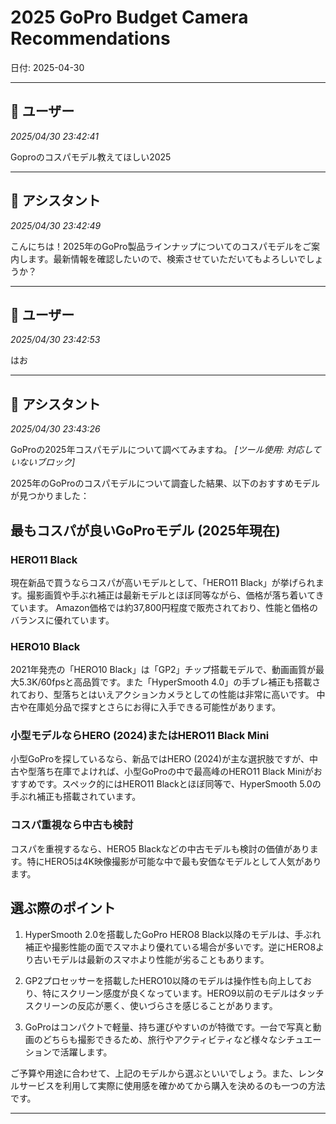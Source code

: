 # 2025 GoPro Budget Camera Recommendations

日付: 2025-04-30

---

## 👤 ユーザー
*2025/04/30 23:42:41*

Goproのコスパモデル教えてほしい2025

---

## 🤖 アシスタント
*2025/04/30 23:42:49*

こんにちは！2025年のGoPro製品ラインナップについてのコスパモデルをご案内します。最新情報を確認したいので、検索させていただいてもよろしいでしょうか？

---

## 👤 ユーザー
*2025/04/30 23:42:53*

はお

---

## 🤖 アシスタント
*2025/04/30 23:43:26*

GoProの2025年コスパモデルについて調べてみますね。
*[ツール使用: 対応していないブロック]*



2025年のGoProのコスパモデルについて調査した結果、以下のおすすめモデルが見つかりました：

## 最もコスパが良いGoProモデル (2025年現在)

### HERO11 Black
現在新品で買うならコスパが高いモデルとして、「HERO11 Black」が挙げられます。撮影画質や手ぶれ補正は最新モデルとほぼ同等ながら、価格が落ち着いてきています。 Amazon価格では約37,800円程度で販売されており、性能と価格のバランスに優れています。

### HERO10 Black
2021年発売の「HERO10 Black」は「GP2」チップ搭載モデルで、動画画質が最大5.3K/60fpsと高品質です。また「HyperSmooth 4.0」の手ブレ補正も搭載されており、型落ちとはいえアクションカメラとしての性能は非常に高いです。 中古や在庫処分品で探すとさらにお得に入手できる可能性があります。

### 小型モデルならHERO (2024)またはHERO11 Black Mini
小型GoProを探しているなら、新品ではHERO (2024)が主な選択肢ですが、中古や型落ち在庫でよければ、小型GoProの中で最高峰のHERO11 Black Miniがおすすめです。スペック的にはHERO11 Blackとほぼ同等で、HyperSmooth 5.0の手ぶれ補正も搭載されています。

### コスパ重視なら中古も検討
コスパを重視するなら、HERO5 Blackなどの中古モデルも検討の価値があります。特にHERO5は4K映像撮影が可能な中で最も安価なモデルとして人気があります。

## 選ぶ際のポイント

1. HyperSmooth 2.0を搭載したGoPro HERO8 Black以降のモデルは、手ぶれ補正や撮影性能の面でスマホより優れている場合が多いです。逆にHERO8より古いモデルは最新のスマホより性能が劣ることもあります。

2. GP2プロセッサーを搭載したHERO10以降のモデルは操作性も向上しており、特にスクリーン感度が良くなっています。HERO9以前のモデルはタッチスクリーンの反応が悪く、使いづらさを感じることがあります。

3. GoProはコンパクトで軽量、持ち運びやすいのが特徴です。一台で写真と動画のどちらも撮影できるため、旅行やアクティビティなど様々なシチュエーションで活躍します。

ご予算や用途に合わせて、上記のモデルから選ぶといいでしょう。また、レンタルサービスを利用して実際に使用感を確かめてから購入を決めるのも一つの方法です。

---
